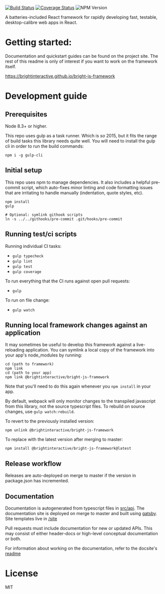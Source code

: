 [![Build Status](https://travis-ci.org/brightinteractive/bright-js-framework.svg?branch=master)](https://travis-ci.org/brightinteractive/bright-js-framework)
[![Coverage Status](https://coveralls.io/repos/github/brightinteractive/bright-js-framework/badge.svg?branch=AP-84_coveralls)](https://coveralls.io/github/brightinteractive/bright-js-framework?branch=master)
![NPM Version](https://img.shields.io/npm/v/@brightinteractive/bright-js-framework.svg)

A batteries-included React framework for rapidly developing fast, testable, desktop-calibre web apps in React.


Getting started:
==

Documentation and quickstart guides can be found on the project site. The rest of this readme is only of interest if you want to work on the framework itself.

https://brightinteractive.github.io/bright-js-framework


Development guide
==

Prerequisites
--
Node 8.3+ or higher.

This repo uses gulp as a task runner. Which is *so* 2015, but it fits the range of build tasks this library needs quite well. You will need to install the gulp cli in order to run the build commands:

```
npm i -g gulp-cli
```


Initial setup
---

This repo uses npm to manage dependencies. It also includes a helpful pre-commit script, which auto-fixes minor linting and code formatting issues that are irritating to handle manually (indentation, quote styles, etc).

```
npm install
gulp

# Optional: symlink githook scripts
ln -s ../../githooks/pre-commit .git/hooks/pre-commit
```

Running test/ci scripts
---

Running individual CI tasks:

* `gulp typecheck`
* `gulp lint`
* `gulp test`
* `gulp coverage`

To run everything that the CI runs against open pull requests:

* `gulp`

To run on file change:

* `gulp watch`


Running local framework changes against an application
---

It may sometimes be useful to develop this framework against a live-reloading application.
You can symlink a local copy of the framework into your app's node_modules by running:

```
cd (path to framework)
npm link
cd (path to your app)
npm link @brightinteractive/bright-js-framework
```

Note that you'll need to do this again whenever you `npm install` in your app.

By default, webpack will only monitor changes to the transpiled javascript from this library, not the source typescript files. To rebuild on source changes, use `gulp watch:rebuild`.

To revert to the previously installed version:

`npm unlink @brightinteractive/bright-js-framework`

To replace with the latest version after merging to master:

`npm install @brightinteractive/bright-js-framework@latest`


Release workflow
---

Releases are auto-deployed on merge to master if the version in package.json has incremented.


Documentation
---

Documentation is autogenerated from typescript files in [src/api](/bright-js-framework/tree/master/src/api). The documentation site is deployed on merge to master and built using [gatsby](https://gatsbyjs.org). Site templates live in [/site](/bright-js-framework/tree/master/docs-site/)

Pull requests must include documentation for new or updated APIs. This may consist of either header-docs or high-level conceptual documentation or both.

For information about working on the documentation, refer to the docsite's [readme](/bright-js-framework/blob/master/docs-site/README.md)

License
==
MIT
